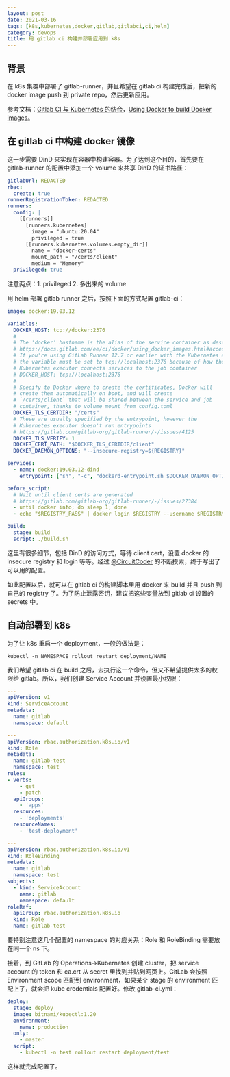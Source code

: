 ```yaml
---
layout: post
date: 2021-03-16
tags: [k8s,kubernetes,docker,gitlab,gitlabci,ci,helm]
category: devops
title: 用 gitlab ci 构建并部署应用到 k8s
---
```


## 背景

在 k8s 集群中部署了 gitlab-runner，并且希望在 gitlab ci 构建完成后，把新的 docker image push 到 private repo，然后更新应用。

参考文档：[Gitlab CI 与 Kubernetes 的结合](https://www.qikqiak.com/post/gitlab-ci-k8s-cluster-feature/)，[Using Docker to build Docker images](https://docs.gitlab.com/ee/ci/docker/using_docker_build.html)。

## 在 gitlab ci 中构建 docker 镜像

这一步需要 DinD 来实现在容器中构建容器。为了达到这个目的，首先要在 gitlab-runner 的配置中添加一个 volume 来共享 DinD 的证书路径：

```yaml
gitlabUrl: REDACTED
rbac:
  create: true
runnerRegistrationToken: REDACTED
runners:
  config: |
    [[runners]]
      [runners.kubernetes]
        image = "ubuntu:20.04"
        privileged = true
      [[runners.kubernetes.volumes.empty_dir]]
        name = "docker-certs"
        mount_path = "/certs/client"
        medium = "Memory"
  privileged: true
```

注意两点：1. privileged 2. 多出来的 volume

用 helm 部署 gitlab runner 之后，按照下面的方式配置 gitlab-ci：

```yml
image: docker:19.03.12

variables:
  DOCKER_HOST: tcp://docker:2376
  #
  # The 'docker' hostname is the alias of the service container as described at
  # https://docs.gitlab.com/ee/ci/docker/using_docker_images.html#accessing-the-services.
  # If you're using GitLab Runner 12.7 or earlier with the Kubernetes executor and Kubernetes 1.6 or earlier,
  # the variable must be set to tcp://localhost:2376 because of how the
  # Kubernetes executor connects services to the job container
  # DOCKER_HOST: tcp://localhost:2376
  #
  # Specify to Docker where to create the certificates, Docker will
  # create them automatically on boot, and will create
  # `/certs/client` that will be shared between the service and job
  # container, thanks to volume mount from config.toml
  DOCKER_TLS_CERTDIR: "/certs"
  # These are usually specified by the entrypoint, however the
  # Kubernetes executor doesn't run entrypoints
  # https://gitlab.com/gitlab-org/gitlab-runner/-/issues/4125
  DOCKER_TLS_VERIFY: 1
  DOCKER_CERT_PATH: "$DOCKER_TLS_CERTDIR/client"
  DOCKER_DAEMON_OPTIONS: "--insecure-registry=${REGISTRY}"

services:
  - name: docker:19.03.12-dind
    entrypoint: ["sh", "-c", "dockerd-entrypoint.sh $DOCKER_DAEMON_OPTIONS"]

before_script:
  # Wait until client certs are generated
  # https://gitlab.com/gitlab-org/gitlab-runner/-/issues/27384
  - until docker info; do sleep 1; done
  - echo "$REGISTRY_PASS" | docker login $REGISTRY --username $REGISTRY_USER --password-stdin

build:
  stage: build
  script: ./build.sh
```

这里有很多细节，包括 DinD 的访问方式，等待 client cert，设置 docker 的 insecure registry 和 login 等等。经过 [@CircuitCoder](https://github.com/CircuitCoder) 的不断摸索，终于写出了可以用的配置。

如此配置以后，就可以在 gitlab ci 的构建脚本里用 docker 来 build 并且 push 到自己的 registry 了。为了防止泄露密钥，建议把这些变量放到 gitlab ci 设置的 secrets 中。

## 自动部署到 k8s

为了让 k8s 重启一个 deployment，一般的做法是：

```
kubectl -n NAMESPACE rollout restart deployment/NAME
```

我们希望 gitlab ci 在 build 之后，去执行这一个命令，但又不希望提供太多的权限给 gitlab。所以，我们创建 Service Account 并设置最小权限：

```yml
---
apiVersion: v1
kind: ServiceAccount
metadata:
  name: gitlab
  namespace: default

---
apiVersion: rbac.authorization.k8s.io/v1
kind: Role
metadata:
  name: gitlab-test
  namespace: test
rules:
- verbs:
    - get
    - patch
  apiGroups:
    - 'apps'
  resources:
    - 'deployments'
  resourceNames:
    - 'test-deployment'

---
apiVersion: rbac.authorization.k8s.io/v1
kind: RoleBinding
metadata:
  name: gitlab
  namespace: test
subjects:
  - kind: ServiceAccount
    name: gitlab
    namespace: default
roleRef:
  apiGroup: rbac.authorization.k8s.io
  kind: Role
  name: gitlab-test
```

要特别注意这几个配置的 namespace 的对应关系：Role 和 RoleBinding 需要放在同一个 ns 下。

接着，到 GitLab 的 Operations->Kubernetes 创建 cluster，把 service account 的 token 和 ca.crt 从 secret 里找到并贴到网页上。GitLab 会按照 Environment scope 匹配到 environment，如果某个 stage 的 environment 匹配上了，就会把 kube credentials 配置好。修改 gitlab-ci.yml：

```yml
deploy:
  stage: deploy
  image: bitnami/kubectl:1.20
  environment:
    name: production
  only:
    - master
  script:
    - kubectl -n test rollout restart deployment/test
```

这样就完成配置了。